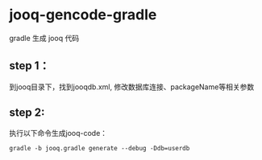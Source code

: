 # jooq-gencode-gradle
gradle 生成 jooq 代码

## step 1：
到jooq目录下，找到jooqdb.xml, 修改数据库连接、packageName等相关参数

## step 2:
执行以下命令生成jooq-code：

```
gradle -b jooq.gradle generate --debug -Ddb=userdb
```
